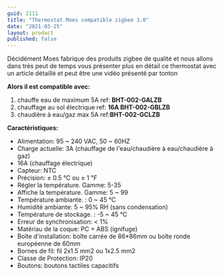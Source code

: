 ```yaml
---
guid: 2111
title: "Thermostat Moes compatible zigbee 3.0"
date: "2021-03-25"
layout: product
published: false
---
```


Décidément Moes fabrique des produits zigbee de qualité et nous allons dans très peut de temps vous présenter plus en détail ce thermostat avec un article détaillé et peut être une vidéo présenté par tonton

**Alors il est compatible avec:**

1. chauffe eau de maximum 5A ref: **BHT-002-GALZB**
2. chauffage au sol électrique ref: **16A BHT-002-GBLZB**
3. chaudière à eau/gaz max 5A ref:**BHT-002-GCLZB**

**Caractéristiques:**

- Alimentation: 95 ~ 240 VAC, 50 ~ 60HZ
- Charge actuelle: 3A (chauffage de l'eau/chaudière à eau/chaudière à gaz)
- 16A (chauffage électrique)
- Capteur: NTC
- Précision: ± 0.5 ℃ ou ± 1 ℉
- Régler la température. Gamme: 5-35
- Affiche la température. Gamme: 5 ~ 99
- Température ambiante. : 0 ~ 45 ℃
- Humidité ambiante: 5 ~ 95% RH (sans condensation)
- Température de stockage. : -5 ~ 45 ℃
- Erreur de synchronisation: < 1%
- Matériau de la coque: PC + ABS (ignifuge)
- Boîte d'installation: boîte carrée de 86\*86mm ou boîte ronde européenne de 60mm
- Bornes de fil: fil 2x1.5 mm2 ou 1x2.5 mm2
- Classe de Protection: IP20
- Boutons: boutons tactiles capacitifs
